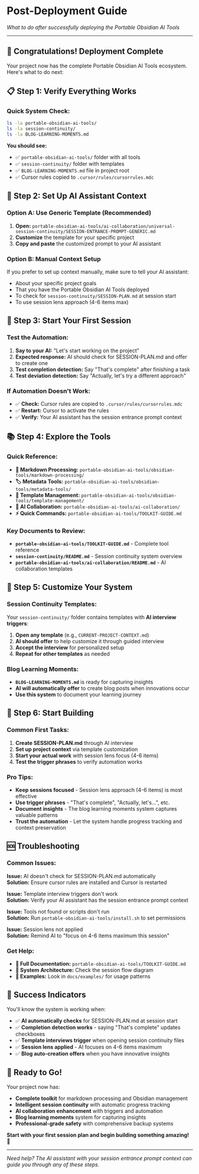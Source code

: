# Post-Deployment Guide
*What to do after successfully deploying the Portable Obsidian AI Tools*

---

## 🎉 **Congratulations! Deployment Complete**

Your project now has the complete Portable Obsidian AI Tools ecosystem. Here's what to do next:

## 📋 **Step 1: Verify Everything Works**

### **Quick System Check:**
```bash
ls -la portable-obsidian-ai-tools/
ls -la session-continuity/
ls -la BLOG-LEARNING-MOMENTS.md
```

**You should see:**
- ✅ `portable-obsidian-ai-tools/` folder with all tools
- ✅ `session-continuity/` folder with templates
- ✅ `BLOG-LEARNING-MOMENTS.md` file in project root
- ✅ Cursor rules copied to `.cursor/rules/cursorrules.mdc`

## 🤖 **Step 2: Set Up AI Assistant Context**

### **Option A: Use Generic Template (Recommended)**
1. **Open:** `portable-obsidian-ai-tools/ai-collaboration/universal-session-continuity/SESSION-ENTRANCE-PROMPT-GENERIC.md`
2. **Customize** the template for your specific project
3. **Copy and paste** the customized prompt to your AI assistant

### **Option B: Manual Context Setup**
If you prefer to set up context manually, make sure to tell your AI assistant:
- About your specific project goals
- That you have the Portable Obsidian AI Tools deployed
- To check for `session-continuity/SESSION-PLAN.md` at session start
- To use session lens approach (4-6 items max)

## 🎯 **Step 3: Start Your First Session**

### **Test the Automation:**
1. **Say to your AI:** "Let's start working on the project"
2. **Expected response:** AI should check for SESSION-PLAN.md and offer to create one
3. **Test completion detection:** Say "That's complete" after finishing a task
4. **Test deviation detection:** Say "Actually, let's try a different approach"

### **If Automation Doesn't Work:**
- ✅ **Check:** Cursor rules are copied to `.cursor/rules/cursorrules.mdc`
- ✅ **Restart:** Cursor to activate the rules
- ✅ **Verify:** Your AI assistant has the session entrance prompt context

## 📚 **Step 4: Explore the Tools**

### **Quick Reference:**
- **📄 Markdown Processing:** `portable-obsidian-ai-tools/obsidian-tools/markdown-processing/`
- **🏷️ Metadata Tools:** `portable-obsidian-ai-tools/obsidian-tools/metadata-tools/`
- **📝 Template Management:** `portable-obsidian-ai-tools/obsidian-tools/template-management/`
- **🤖 AI Collaboration:** `portable-obsidian-ai-tools/ai-collaboration/`
- **⚡ Quick Commands:** `portable-obsidian-ai-tools/TOOLKIT-GUIDE.md`

### **Key Documents to Review:**
- **`portable-obsidian-ai-tools/TOOLKIT-GUIDE.md`** - Complete tool reference
- **`session-continuity/README.md`** - Session continuity system overview
- **`portable-obsidian-ai-tools/ai-collaboration/README.md`** - AI collaboration templates

## 🔧 **Step 5: Customize Your System**

### **Session Continuity Templates:**
Your `session-continuity/` folder contains templates with **AI interview triggers**:

1. **Open any template** (e.g., `CURRENT-PROJECT-CONTEXT.md`)
2. **AI should offer** to help customize it through guided interview
3. **Accept the interview** for personalized setup
4. **Repeat for other templates** as needed

### **Blog Learning Moments:**
- **`BLOG-LEARNING-MOMENTS.md`** is ready for capturing insights
- **AI will automatically offer** to create blog posts when innovations occur
- **Use this system** to document your learning journey

## 🚀 **Step 6: Start Building**

### **Common First Tasks:**
1. **Create SESSION-PLAN.md** through AI interview
2. **Set up project context** via template customization
3. **Start your actual work** with session lens focus (4-6 items)
4. **Test the trigger phrases** to verify automation works

### **Pro Tips:**
- **Keep sessions focused** - Session lens approach (4-6 items) is most effective
- **Use trigger phrases** - "That's complete", "Actually, let's...", etc.
- **Document insights** - The blog learning moments system captures valuable patterns
- **Trust the automation** - Let the system handle progress tracking and context preservation

## 🆘 **Troubleshooting**

### **Common Issues:**

**Issue:** AI doesn't check for SESSION-PLAN.md automatically  
**Solution:** Ensure cursor rules are installed and Cursor is restarted

**Issue:** Template interview triggers don't work  
**Solution:** Verify your AI assistant has the session entrance prompt context

**Issue:** Tools not found or scripts don't run  
**Solution:** Run `portable-obsidian-ai-tools/install.sh` to set permissions

**Issue:** Session lens not applied  
**Solution:** Remind AI to "focus on 4-6 items maximum this session"

### **Get Help:**
- **📖 Full Documentation:** `portable-obsidian-ai-tools/TOOLKIT-GUIDE.md`
- **🔄 System Architecture:** Check the session flow diagram
- **🎯 Examples:** Look in `docs/examples/` for usage patterns

## 🎯 **Success Indicators**

You'll know the system is working when:
- ✅ **AI automatically checks** for SESSION-PLAN.md at session start
- ✅ **Completion detection works** - saying "That's complete" updates checkboxes
- ✅ **Template interviews trigger** when opening session continuity files  
- ✅ **Session lens applied** - AI focuses on 4-6 items maximum
- ✅ **Blog auto-creation offers** when you have innovative insights

## 🚀 **Ready to Go!**

Your project now has:
- **Complete toolkit** for markdown processing and Obsidian management
- **Intelligent session continuity** with automatic progress tracking
- **AI collaboration enhancement** with triggers and automation
- **Blog learning moments** system for capturing insights
- **Professional-grade safety** with comprehensive backup systems

**Start with your first session plan and begin building something amazing!** 🎯

---

*Need help? The AI assistant with your session entrance prompt context can guide you through any of these steps.* 